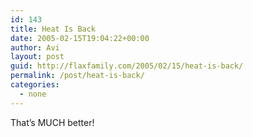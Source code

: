 ```yaml
---
id: 143
title: Heat Is Back
date: 2005-02-15T19:04:22+00:00
author: Avi
layout: post
guid: http://flaxfamily.com/2005/02/15/heat-is-back/
permalink: /post/heat-is-back/
categories:
  - none
---
```

That&#8217;s MUCH better!